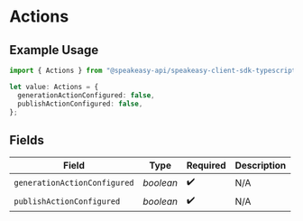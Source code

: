 # Actions

## Example Usage

```typescript
import { Actions } from "@speakeasy-api/speakeasy-client-sdk-typescript/sdk/models/shared";

let value: Actions = {
  generationActionConfigured: false,
  publishActionConfigured: false,
};
```

## Fields

| Field                        | Type                         | Required                     | Description                  |
| ---------------------------- | ---------------------------- | ---------------------------- | ---------------------------- |
| `generationActionConfigured` | *boolean*                    | :heavy_check_mark:           | N/A                          |
| `publishActionConfigured`    | *boolean*                    | :heavy_check_mark:           | N/A                          |